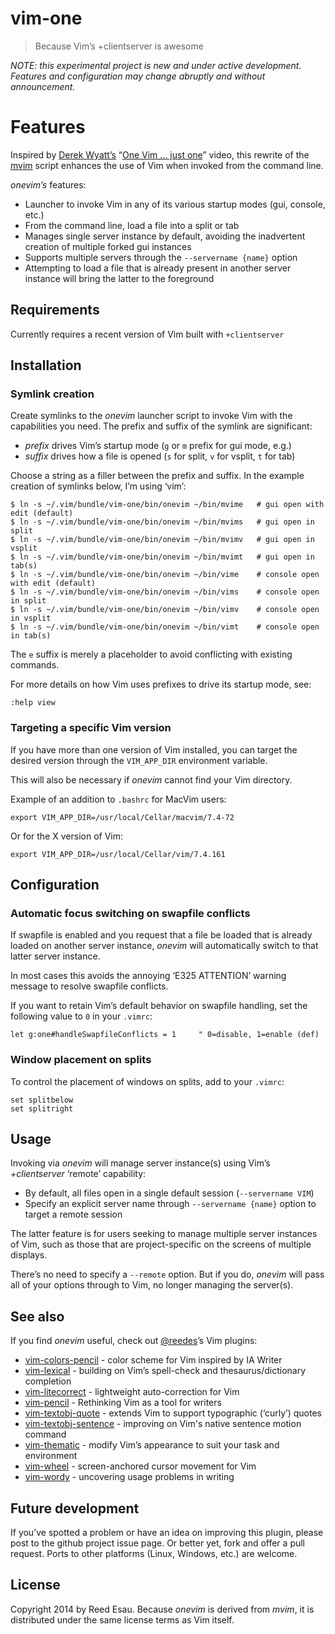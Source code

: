 # vim-one

> Because Vim’s +clientserver is awesome

_NOTE: this experimental project is new and under active development.
Features and configuration may change abruptly and without announcement._

# Features

Inspired by [Derek Wyatt’s][dw] “[One Vim ... just one][ov]” video, this
rewrite of the [mvim][mv] script enhances the use of Vim when invoked from
the command line.

_onevim’s_ features:

* Launcher to invoke Vim in any of its various startup modes (gui,
  console, etc.)
* From the command line, load a file into a split or tab
* Manages single server instance by default, avoiding the inadvertent
  creation of multiple forked gui instances
* Supports multiple servers through the `--servername {name}` option
* Attempting to load a file that is already present in another server
  instance will bring the latter to the foreground

## Requirements

Currently requires a recent version of Vim built with `+clientserver`

## Installation

### Symlink creation

Create symlinks to the _onevim_ launcher script to invoke Vim with the
capabilities you need. The prefix and suffix of the symlink are
significant:

* _prefix_ drives Vim’s startup mode (`g` or `m` prefix for gui mode, e.g.)
* _suffix_ drives how a file is opened (`s` for split, `v` for vsplit, `t` for tab)

Choose a string as a filler between the prefix and suffix. In the example
creation of symlinks below, I’m using ‘vim’:

```
$ ln -s ~/.vim/bundle/vim-one/bin/onevim ~/bin/mvime   # gui open with edit (default)
$ ln -s ~/.vim/bundle/vim-one/bin/onevim ~/bin/mvims   # gui open in split
$ ln -s ~/.vim/bundle/vim-one/bin/onevim ~/bin/mvimv   # gui open in vsplit
$ ln -s ~/.vim/bundle/vim-one/bin/onevim ~/bin/mvimt   # gui open in tab(s)
$ ln -s ~/.vim/bundle/vim-one/bin/onevim ~/bin/vime    # console open with edit (default)
$ ln -s ~/.vim/bundle/vim-one/bin/onevim ~/bin/vims    # console open in split
$ ln -s ~/.vim/bundle/vim-one/bin/onevim ~/bin/vimv    # console open in vsplit
$ ln -s ~/.vim/bundle/vim-one/bin/onevim ~/bin/vimt    # console open in tab(s)
```

The `e` suffix is merely a placeholder to avoid conflicting with existing commands.

For more details on how Vim uses prefixes to drive its startup mode, see:

```
:help view
```

### Targeting a specific Vim version

If you have more than one version of Vim installed, you can target the
desired version through the `VIM_APP_DIR` environment variable.

This will also be necessary if _onevim_ cannot find your Vim directory.

Example of an addition to `.bashrc` for MacVim users:

```
export VIM_APP_DIR=/usr/local/Cellar/macvim/7.4-72
```

Or for the X version of Vim:

```
export VIM_APP_DIR=/usr/local/Cellar/vim/7.4.161
```

## Configuration

### Automatic focus switching on swapfile conflicts

If swapfile is enabled and you request that a file be loaded that is
already loaded on another server instance, _onevim_ will automatically
switch to that latter server instance. 

In most cases this avoids the annoying ‘E325 ATTENTION’ warning message to
resolve swapfile conflicts.

If you want to retain Vim’s default behavior on swapfile handling, set the
following value to `0` in your `.vimrc`:

```
let g:one#handleSwapfileConflicts = 1     " 0=disable, 1=enable (def)
```

### Window placement on splits

To control the placement of windows on splits, add to your `.vimrc`:

```
set splitbelow
set splitright
```

## Usage

Invoking via _onevim_ will manage server instance(s) using Vim’s
_+clientserver_ ‘remote’ capability:

* By default, all files open in a single default session (`--servername
  VIM`)
* Specify an explicit server name through `--servername {name}` option to
  target a remote session

The latter feature is for users seeking to manage multiple server
instances of Vim, such as those that are project-specific on the screens
of multiple displays. 

There’s no need to specify a `--remote` option. But if you do, _onevim_
will pass all of your options through to Vim, no longer managing the
server(s).

## See also

If you find _onevim_ useful, check out [@reedes][re]’s Vim plugins:

* [vim-colors-pencil][cp] - color scheme for Vim inspired by IA Writer
* [vim-lexical][lx] - building on Vim’s spell-check and thesaurus/dictionary completion
* [vim-litecorrect][lc] - lightweight auto-correction for Vim
* [vim-pencil][pn] - Rethinking Vim as a tool for writers
* [vim-textobj-quote][qu] - extends Vim to support typographic (‘curly’) quotes
* [vim-textobj-sentence][ts] - improving on Vim's native sentence motion command
* [vim-thematic][th] - modify Vim’s appearance to suit your task and environment 
* [vim-wheel][wh] - screen-anchored cursor movement for Vim
* [vim-wordy][wo] - uncovering usage problems in writing 

[mv]: https://github.com/b4winckler/macvim/blob/master/src/MacVim/mvim
[ov]: http://vimeo.com/4446112
[dw]: https://github.com/derekwyatt
[re]: http://github.com/reedes
[cp]: http://github.com/reedes/vim-colors-pencil
[pn]: http://github.com/reedes/vim-pencil
[lx]: http://github.com/reedes/vim-lexical
[lc]: http://github.com/reedes/vim-litecorrect
[qu]: http://github.com/reedes/vim-textobj-quote
[ts]: http://github.com/reedes/vim-textobj-sentence
[th]: http://github.com/reedes/vim-thematic
[wo]: http://github.com/reedes/vim-wordy
[wh]: http://github.com/reedes/vim-wheel

## Future development

If you’ve spotted a problem or have an idea on improving this plugin,
please post to the github project issue page. Or better yet, fork and
offer a pull request. Ports to other platforms (Linux, Windows, etc.) are
welcome.

## License

Copyright 2014 by Reed Esau. Because _onevim_ is derived from _mvim_, it
is distributed under the same license terms as Vim itself.
